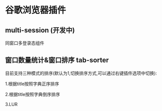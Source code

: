 # 谷歌浏览器插件

## multi-session (开发中)
同窗口多登录态组件

## 窗口数量统计&窗口排序 tab-sorter
目前支持三种模式的排序(默认为1,切换排序方式,可以通过右键插件选项中切换):

1.根据title按照字典正序排序

2.根据title按照字典倒序排序

3.LUR
